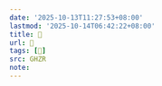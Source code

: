```yaml
---
date: '2025-10-13T11:27:53+08:00'
lastmod: '2025-10-14T06:42:22+08:00'
title: 󰚚
url: 󰚚
tags: [󰚙]
src: GHZR
note:
---
```

